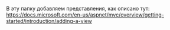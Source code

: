 ﻿В эту папку добавляем представления, как описано тут:
https://docs.microsoft.com/en-us/aspnet/mvc/overview/getting-started/introduction/adding-a-view
